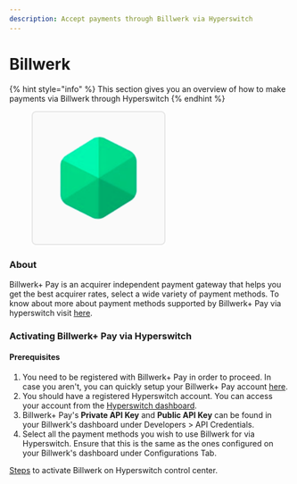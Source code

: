 ```yaml
---
description: Accept payments through Billwerk via Hyperswitch
---
```


# Billwerk

{% hint style="info" %}
This section gives you an overview of how to make payments via Billwerk through Hyperswitch
{% endhint %}

<div align="left">

<figure><img src="../../../../../.gitbook/assets/ic_Billwerk+Pay3X.svg" alt=""><figcaption></figcaption></figure>

</div>

### About

Billwerk+ Pay is an acquirer independent payment gateway that helps you get the best acquirer rates, select a wide variety of payment methods. To know about more about payment methods supported by Billwerk+ Pay via hyperswitch visit [here](https://hyperswitch.io/pm-list).

### Activating Billwerk+ Pay via Hyperswitch

#### Prerequisites

1. You need to be registered with Billwerk+ Pay in order to proceed. In case you aren't, you can quickly setup your Billwerk+ Pay account [here](https://signup.billwerk.plus/).
2. You should have a registered Hyperswitch account. You can access your account from the [Hyperswitch dashboard](https://app.hyperswitch.io/).
3. Billwerk+ Pay's **Private API Key** and **Public API Key** can be found in your Billwerk's dashboard under Developers > API Credentials.
4. Select all the payment methods you wish to use Billwerk for via Hyperswitch. Ensure that this is the same as the ones configured on your Billwerk's dashboard under Configurations Tab.

&#x20;[Steps](https://docs.hyperswitch.io/hyperswitch-cloud/connectors/activate-connector-on-hyperswitch) to activate Billwerk on Hyperswitch control center.
